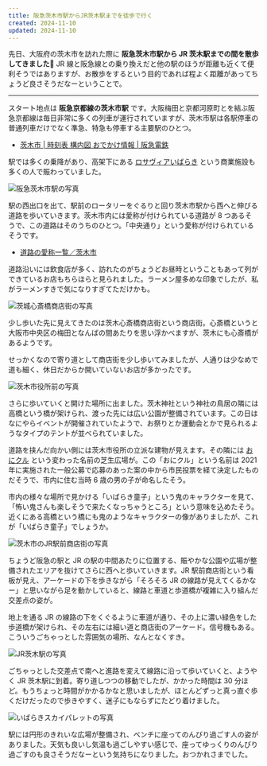 ```yaml
---
title: 阪急茨木市駅からJR茨木駅までを徒歩で行く
created: 2024-11-10
updated: 2024-11-10
---
```


先日、大阪府の茨木市を訪れた際に **阪急茨木市駅から JR 茨木駅までの間を散歩してきました🚶** JR 線と阪急線との乗り換えだと他の駅のほうが距離も近くて便利そうではありますが、お散歩をするという目的であれば程よく距離があってちょうど良さそうだなーということで。

---

スタート地点は **阪急京都線の茨木市駅** です。大阪梅田と京都河原町とを結ぶ阪急京都線は毎日非常に多くの列車が運行されていますが、茨木市駅は各駅停車の普通列車だけでなく準急、特急も停車する主要駅のひとつ。

- [茨木市 | 時刻表 構内図 おでかけ情報 | 阪急電鉄](https://www.hankyu.co.jp/station/ibaraki_shi.html)

駅では多くの乗降があり、高架下にある [ロサヴィアいばらき](https://rosavia.hankyu.co.jp/) という商業施設も多くの人で賑わっていました。

![阪急茨木市駅の写真](e4bd918a-73b5-4afd-95a2-3f586bb1b300)

駅の西出口を出て、駅前のロータリーをぐるりと回り茨木市駅から西へと伸びる道路を歩いていきます。茨木市内には愛称が付けられている道路が 8 つあるそうで、この道路はそのうちのひとつ。「中央通り」という愛称が付けられているそうです。

- [道路の愛称一覧／茨木市](https://www.city.ibaraki.osaka.jp/kikou/kensetsu/kensetsu/menu/35875.html)

道路沿いには飲食店が多く、訪れたのがちょうどお昼時ということもあって列ができているお店もちらほらと見られました。ラーメン屋多めな印象でしたが、私がラーメンすきで気になりすぎてただけかも。

![茨城心斎橋商店街の写真](4c22c0b9-f1ec-41ba-5bdb-b44740e87100)

少し歩いた先に見えてきたのは茨木心斎橋商店街という商店街。心斎橋というと大阪市中央区の梅田となんばの間あたりを思い浮かべますが、茨木にも心斎橋があるようです。

せっかくなので寄り道として商店街を少し歩いてみましたが、人通りは少なめで道も細く、休日だからか開いていないお店が多かったです。

![茨木市役所前の写真](09230baa-2b2c-4254-2e69-2de655ec2e00)

さらに歩いていくと開けた場所に出ました。茨木神社という神社の鳥居の隣には高橋という橋が架けられ、渡った先には広い公園が整備されています。この日はなにやらイベントが開催されていたようで、お祭りとか運動会とかで見られるようなタイプのテントが並べられていました。

道路を挟んだ向かい側には茨木市役所の立派な建物が見えます。その隣には [おにクル](https://www.onikuru.jp/) という変わった名前の芝生広場が。この「おにクル」という名前は 2021 年に実施された一般公募で応募のあった案の中から市民投票を経て決定したものだそうで、市内に住む当時 6 歳の男の子が命名したそう。

市内の様々な場所で見かける「いばらき童子」という鬼のキャラクターを見て、「怖い鬼さんも楽しそうで来たくなっちゃうところ」という意味を込めたそう。近くにある高橋という橋にも鬼のようなキャラクターの像がありましたが、これが「いばらき童子」でしょうか。

![茨木市のJR駅前商店街の写真](a10b8a8a-3a38-4039-cec5-d95d31320800)

ちょうど阪急の駅と JR の駅の中間あたりに位置する、賑やかな公園や広場が整備されたエリアを抜けてさらに西へと歩いていきます。JR 駅前商店街という看板が見え、アーケードの下を歩きながら「そろそろ JR の線路が見えてくるかなー」と思いながら足を動かしていると、線路と車道と歩道橋が複雑に入り組んだ交差点の姿が。

地上を通る JR の線路の下をくぐるように車道が通り、その上に濃い緑色をした歩道橋が架けられ、その左右には細い道と商店街のアーケード。信号機もある。こういうごちゃっとした雰囲気の場所、なんとなくすき。

![JR茨木駅の写真](490ba2dc-0e1d-40eb-b30c-4319bc1fa900)

ごちゃっとした交差点で南へと進路を変えて線路に沿って歩いていくと、ようやく JR 茨木駅に到着。寄り道しつつの移動でしたが、かかった時間は 30 分ほど。もうちょっと時間がかかるかなと思いましたが、ほとんどずっと真っ直ぐ歩くだけだったので歩きやすく、迷子にもならずにたどり着けました。

![いばらきスカイパレットの写真](cac7c1e2-ab4c-49bd-49a0-dd84c6d7e000)

駅には円形のきれいな広場が整備され、ベンチに座ってのんびり過ごす人の姿がありました。天気も良いし気温も過ごしやすい感じで、座ってゆっくりのんびり過ごすのも良さそうだなーという気持ちになりました。おつかれさまでした。
